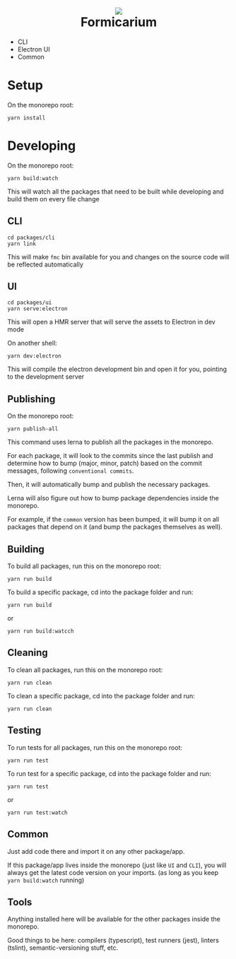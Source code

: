 <h1 align="center">
  <img src="http://www.infantv.com.br/infantv/wp-content/uploads/2016/07/antom2.jpg" />
  <br/>
  Formicarium
</h1>

- CLI
- Electron UI
- Common

# Setup
On the monorepo root:
```
yarn install
```

# Developing
On the monorepo root:
```
yarn build:watch
```
This will watch all the packages that need to be built while developing and build them on every file change

## CLI
```
cd packages/cli
yarn link
```
This will make `fmc` bin available for you and changes on the source code will be reflected automatically

## UI
```
cd packages/ui
yarn serve:electron
```
This will open a HMR server that will serve the assets to Electron in dev mode

On another shell:
```
yarn dev:electron
```
This will compile the electron development bin and open it for you, pointing to the development server

## Publishing
On the monorepo root:
```
yarn publish-all
```
This command uses lerna to publish all the packages in the monorepo.

For each package, it will look to the commits since the last publish and determine how to bump (major, minor, patch) based on the commit messages, following `conventional commits`.

Then, it will automatically bump and publish the necessary packages.

Lerna will also figure out how to bump package dependencies inside the monorepo.

For example, if the `common` version has been bumped, it will bump it on all packages that depend on it (and bump the packages themselves as well).


## Building
To build all packages, run this on the monorepo root:
```
yarn run build
```
To build a specific package, cd into the package folder and run:
```
yarn run build
```
or
```
yarn run build:watcch
```

## Cleaning
To clean all packages, run this on the monorepo root:
```
yarn run clean
```
To clean a specific package, cd into the package folder and run:
```
yarn run clean
```

## Testing
To run tests for all packages, run this on the monorepo root:
```
yarn run test
```

To run test for a specific package, cd into the package folder and run:
```
yarn run test
```
or
```
yarn run test:watch
```

## Common
Just add code there and import it on any other package/app.

If this package/app lives inside the monorepo (just like `UI` and `CLI`), you will always get the latest code version on your imports. (as long as you keep `yarn build:watch` running)

## Tools
Anything installed here will be available for the other packages inside the monorepo. 

Good things to be here:
compilers (typescript), test runners (jest), linters (tslint), semantic-versioning stuff, etc.

